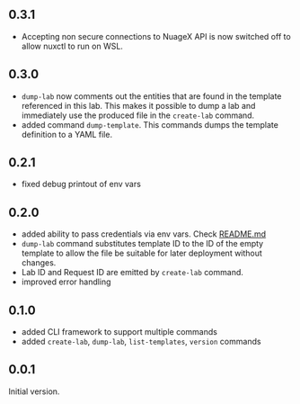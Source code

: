 ## 0.3.1

* Accepting non secure connections to NuageX API is now switched off to allow nuxctl to run on WSL.

## 0.3.0

* `dump-lab` now comments out the entities that are found in the template referenced in this lab. This makes it possible to dump a lab and immediately use the produced file in the `create-lab` command.
* added command `dump-template`. This commands dumps the template definition to a YAML file.

## 0.2.1

* fixed debug printout of env vars

## 0.2.0

* added ability to pass credentials via env vars. Check [README.md](README.md)
* `dump-lab` command substitutes template ID to the ID of the empty template to allow the file be suitable for later deployment without changes.
* Lab ID and Request ID are emitted by `create-lab` command.
* improved error handling

## 0.1.0

* added CLI framework to support multiple commands
* added `create-lab`, `dump-lab`, `list-templates`, `version` commands

## 0.0.1
Initial version.